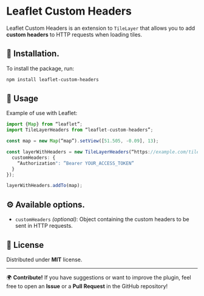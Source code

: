 # Leaflet Custom Headers

Leaflet Custom Headers is an extension to `TileLayer` that allows you to add **custom headers** to HTTP requests when loading tiles.

## 🚀 Installation.

To install the package, run:

```sh
npm install leaflet-custom-headers
```

## 📖 Usage

Example of use with Leaflet:

```ts
import {Map} from “leaflet”;
import TileLayerHeaders from “leaflet-custom-headers”;

const map = new Map(“map”).setView([51.505, -0.09], 13);

const layerWithHeaders = new TileLayerHeaders(“https://example.com/tiles/{z}/{x}/{y}.png”, {
  customHeaders: {
    “Authorization": ”Bearer YOUR_ACCESS_TOKEN”
  }
});

layerWithHeaders.addTo(map);
```

## ⚙ Available options.

- `customHeaders` *(optional)*: Object containing the custom headers to be sent in HTTP requests.

## 📜 License

Distributed under **MIT** license.

---

🌍 **Contribute!** If you have suggestions or want to improve the plugin, feel free to open an **Issue** or a **Pull Request** in the GitHub repository!
